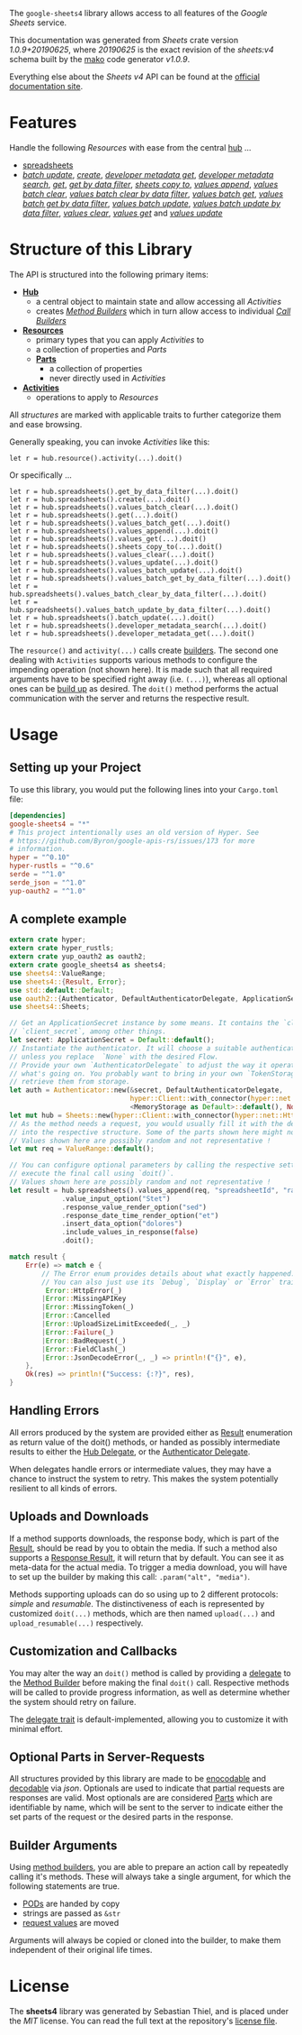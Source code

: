 <!---
DO NOT EDIT !
This file was generated automatically from 'src/mako/api/README.md.mako'
DO NOT EDIT !
-->
The `google-sheets4` library allows access to all features of the *Google Sheets* service.

This documentation was generated from *Sheets* crate version *1.0.9+20190625*, where *20190625* is the exact revision of the *sheets:v4* schema built by the [mako](http://www.makotemplates.org/) code generator *v1.0.9*.

Everything else about the *Sheets* *v4* API can be found at the
[official documentation site](https://developers.google.com/sheets/).
# Features

Handle the following *Resources* with ease from the central [hub](https://docs.rs/google-sheets4/1.0.9+20190625/google_sheets4/struct.Sheets.html) ... 

* [spreadsheets](https://docs.rs/google-sheets4/1.0.9+20190625/google_sheets4/struct.Spreadsheet.html)
 * [*batch update*](https://docs.rs/google-sheets4/1.0.9+20190625/google_sheets4/struct.SpreadsheetBatchUpdateCall.html), [*create*](https://docs.rs/google-sheets4/1.0.9+20190625/google_sheets4/struct.SpreadsheetCreateCall.html), [*developer metadata get*](https://docs.rs/google-sheets4/1.0.9+20190625/google_sheets4/struct.SpreadsheetDeveloperMetadataGetCall.html), [*developer metadata search*](https://docs.rs/google-sheets4/1.0.9+20190625/google_sheets4/struct.SpreadsheetDeveloperMetadataSearchCall.html), [*get*](https://docs.rs/google-sheets4/1.0.9+20190625/google_sheets4/struct.SpreadsheetGetCall.html), [*get by data filter*](https://docs.rs/google-sheets4/1.0.9+20190625/google_sheets4/struct.SpreadsheetGetByDataFilterCall.html), [*sheets copy to*](https://docs.rs/google-sheets4/1.0.9+20190625/google_sheets4/struct.SpreadsheetSheetCopyToCall.html), [*values append*](https://docs.rs/google-sheets4/1.0.9+20190625/google_sheets4/struct.SpreadsheetValueAppendCall.html), [*values batch clear*](https://docs.rs/google-sheets4/1.0.9+20190625/google_sheets4/struct.SpreadsheetValueBatchClearCall.html), [*values batch clear by data filter*](https://docs.rs/google-sheets4/1.0.9+20190625/google_sheets4/struct.SpreadsheetValueBatchClearByDataFilterCall.html), [*values batch get*](https://docs.rs/google-sheets4/1.0.9+20190625/google_sheets4/struct.SpreadsheetValueBatchGetCall.html), [*values batch get by data filter*](https://docs.rs/google-sheets4/1.0.9+20190625/google_sheets4/struct.SpreadsheetValueBatchGetByDataFilterCall.html), [*values batch update*](https://docs.rs/google-sheets4/1.0.9+20190625/google_sheets4/struct.SpreadsheetValueBatchUpdateCall.html), [*values batch update by data filter*](https://docs.rs/google-sheets4/1.0.9+20190625/google_sheets4/struct.SpreadsheetValueBatchUpdateByDataFilterCall.html), [*values clear*](https://docs.rs/google-sheets4/1.0.9+20190625/google_sheets4/struct.SpreadsheetValueClearCall.html), [*values get*](https://docs.rs/google-sheets4/1.0.9+20190625/google_sheets4/struct.SpreadsheetValueGetCall.html) and [*values update*](https://docs.rs/google-sheets4/1.0.9+20190625/google_sheets4/struct.SpreadsheetValueUpdateCall.html)




# Structure of this Library

The API is structured into the following primary items:

* **[Hub](https://docs.rs/google-sheets4/1.0.9+20190625/google_sheets4/struct.Sheets.html)**
    * a central object to maintain state and allow accessing all *Activities*
    * creates [*Method Builders*](https://docs.rs/google-sheets4/1.0.9+20190625/google_sheets4/trait.MethodsBuilder.html) which in turn
      allow access to individual [*Call Builders*](https://docs.rs/google-sheets4/1.0.9+20190625/google_sheets4/trait.CallBuilder.html)
* **[Resources](https://docs.rs/google-sheets4/1.0.9+20190625/google_sheets4/trait.Resource.html)**
    * primary types that you can apply *Activities* to
    * a collection of properties and *Parts*
    * **[Parts](https://docs.rs/google-sheets4/1.0.9+20190625/google_sheets4/trait.Part.html)**
        * a collection of properties
        * never directly used in *Activities*
* **[Activities](https://docs.rs/google-sheets4/1.0.9+20190625/google_sheets4/trait.CallBuilder.html)**
    * operations to apply to *Resources*

All *structures* are marked with applicable traits to further categorize them and ease browsing.

Generally speaking, you can invoke *Activities* like this:

```Rust,ignore
let r = hub.resource().activity(...).doit()
```

Or specifically ...

```ignore
let r = hub.spreadsheets().get_by_data_filter(...).doit()
let r = hub.spreadsheets().create(...).doit()
let r = hub.spreadsheets().values_batch_clear(...).doit()
let r = hub.spreadsheets().get(...).doit()
let r = hub.spreadsheets().values_batch_get(...).doit()
let r = hub.spreadsheets().values_append(...).doit()
let r = hub.spreadsheets().values_get(...).doit()
let r = hub.spreadsheets().sheets_copy_to(...).doit()
let r = hub.spreadsheets().values_clear(...).doit()
let r = hub.spreadsheets().values_update(...).doit()
let r = hub.spreadsheets().values_batch_update(...).doit()
let r = hub.spreadsheets().values_batch_get_by_data_filter(...).doit()
let r = hub.spreadsheets().values_batch_clear_by_data_filter(...).doit()
let r = hub.spreadsheets().values_batch_update_by_data_filter(...).doit()
let r = hub.spreadsheets().batch_update(...).doit()
let r = hub.spreadsheets().developer_metadata_search(...).doit()
let r = hub.spreadsheets().developer_metadata_get(...).doit()
```

The `resource()` and `activity(...)` calls create [builders][builder-pattern]. The second one dealing with `Activities` 
supports various methods to configure the impending operation (not shown here). It is made such that all required arguments have to be 
specified right away (i.e. `(...)`), whereas all optional ones can be [build up][builder-pattern] as desired.
The `doit()` method performs the actual communication with the server and returns the respective result.

# Usage

## Setting up your Project

To use this library, you would put the following lines into your `Cargo.toml` file:

```toml
[dependencies]
google-sheets4 = "*"
# This project intentionally uses an old version of Hyper. See
# https://github.com/Byron/google-apis-rs/issues/173 for more
# information.
hyper = "^0.10"
hyper-rustls = "^0.6"
serde = "^1.0"
serde_json = "^1.0"
yup-oauth2 = "^1.0"
```

## A complete example

```Rust
extern crate hyper;
extern crate hyper_rustls;
extern crate yup_oauth2 as oauth2;
extern crate google_sheets4 as sheets4;
use sheets4::ValueRange;
use sheets4::{Result, Error};
use std::default::Default;
use oauth2::{Authenticator, DefaultAuthenticatorDelegate, ApplicationSecret, MemoryStorage};
use sheets4::Sheets;

// Get an ApplicationSecret instance by some means. It contains the `client_id` and 
// `client_secret`, among other things.
let secret: ApplicationSecret = Default::default();
// Instantiate the authenticator. It will choose a suitable authentication flow for you, 
// unless you replace  `None` with the desired Flow.
// Provide your own `AuthenticatorDelegate` to adjust the way it operates and get feedback about 
// what's going on. You probably want to bring in your own `TokenStorage` to persist tokens and
// retrieve them from storage.
let auth = Authenticator::new(&secret, DefaultAuthenticatorDelegate,
                              hyper::Client::with_connector(hyper::net::HttpsConnector::new(hyper_rustls::TlsClient::new())),
                              <MemoryStorage as Default>::default(), None);
let mut hub = Sheets::new(hyper::Client::with_connector(hyper::net::HttpsConnector::new(hyper_rustls::TlsClient::new())), auth);
// As the method needs a request, you would usually fill it with the desired information
// into the respective structure. Some of the parts shown here might not be applicable !
// Values shown here are possibly random and not representative !
let mut req = ValueRange::default();

// You can configure optional parameters by calling the respective setters at will, and
// execute the final call using `doit()`.
// Values shown here are possibly random and not representative !
let result = hub.spreadsheets().values_append(req, "spreadsheetId", "range")
             .value_input_option("Stet")
             .response_value_render_option("sed")
             .response_date_time_render_option("et")
             .insert_data_option("dolores")
             .include_values_in_response(false)
             .doit();

match result {
    Err(e) => match e {
        // The Error enum provides details about what exactly happened.
        // You can also just use its `Debug`, `Display` or `Error` traits
         Error::HttpError(_)
        |Error::MissingAPIKey
        |Error::MissingToken(_)
        |Error::Cancelled
        |Error::UploadSizeLimitExceeded(_, _)
        |Error::Failure(_)
        |Error::BadRequest(_)
        |Error::FieldClash(_)
        |Error::JsonDecodeError(_, _) => println!("{}", e),
    },
    Ok(res) => println!("Success: {:?}", res),
}

```
## Handling Errors

All errors produced by the system are provided either as [Result](https://docs.rs/google-sheets4/1.0.9+20190625/google_sheets4/enum.Result.html) enumeration as return value of 
the doit() methods, or handed as possibly intermediate results to either the 
[Hub Delegate](https://docs.rs/google-sheets4/1.0.9+20190625/google_sheets4/trait.Delegate.html), or the [Authenticator Delegate](https://docs.rs/yup-oauth2/*/yup_oauth2/trait.AuthenticatorDelegate.html).

When delegates handle errors or intermediate values, they may have a chance to instruct the system to retry. This 
makes the system potentially resilient to all kinds of errors.

## Uploads and Downloads
If a method supports downloads, the response body, which is part of the [Result](https://docs.rs/google-sheets4/1.0.9+20190625/google_sheets4/enum.Result.html), should be
read by you to obtain the media.
If such a method also supports a [Response Result](https://docs.rs/google-sheets4/1.0.9+20190625/google_sheets4/trait.ResponseResult.html), it will return that by default.
You can see it as meta-data for the actual media. To trigger a media download, you will have to set up the builder by making
this call: `.param("alt", "media")`.

Methods supporting uploads can do so using up to 2 different protocols: 
*simple* and *resumable*. The distinctiveness of each is represented by customized 
`doit(...)` methods, which are then named `upload(...)` and `upload_resumable(...)` respectively.

## Customization and Callbacks

You may alter the way an `doit()` method is called by providing a [delegate](https://docs.rs/google-sheets4/1.0.9+20190625/google_sheets4/trait.Delegate.html) to the 
[Method Builder](https://docs.rs/google-sheets4/1.0.9+20190625/google_sheets4/trait.CallBuilder.html) before making the final `doit()` call. 
Respective methods will be called to provide progress information, as well as determine whether the system should 
retry on failure.

The [delegate trait](https://docs.rs/google-sheets4/1.0.9+20190625/google_sheets4/trait.Delegate.html) is default-implemented, allowing you to customize it with minimal effort.

## Optional Parts in Server-Requests

All structures provided by this library are made to be [enocodable](https://docs.rs/google-sheets4/1.0.9+20190625/google_sheets4/trait.RequestValue.html) and 
[decodable](https://docs.rs/google-sheets4/1.0.9+20190625/google_sheets4/trait.ResponseResult.html) via *json*. Optionals are used to indicate that partial requests are responses 
are valid.
Most optionals are are considered [Parts](https://docs.rs/google-sheets4/1.0.9+20190625/google_sheets4/trait.Part.html) which are identifiable by name, which will be sent to 
the server to indicate either the set parts of the request or the desired parts in the response.

## Builder Arguments

Using [method builders](https://docs.rs/google-sheets4/1.0.9+20190625/google_sheets4/trait.CallBuilder.html), you are able to prepare an action call by repeatedly calling it's methods.
These will always take a single argument, for which the following statements are true.

* [PODs][wiki-pod] are handed by copy
* strings are passed as `&str`
* [request values](https://docs.rs/google-sheets4/1.0.9+20190625/google_sheets4/trait.RequestValue.html) are moved

Arguments will always be copied or cloned into the builder, to make them independent of their original life times.

[wiki-pod]: http://en.wikipedia.org/wiki/Plain_old_data_structure
[builder-pattern]: http://en.wikipedia.org/wiki/Builder_pattern
[google-go-api]: https://github.com/google/google-api-go-client

# License
The **sheets4** library was generated by Sebastian Thiel, and is placed 
under the *MIT* license.
You can read the full text at the repository's [license file][repo-license].

[repo-license]: https://github.com/Byron/google-apis-rsblob/master/LICENSE.md
